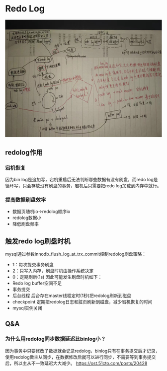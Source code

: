 # Redo Log

<img src=".\image\92.jpg" alt="92" />

## redolog作用

### 宕机恢复

因为bin log是追加写，宕机重启后无法判断哪些数据有没有刷盘，而redo log是循环写，只会存放没有刷盘的事务，宕机后只需要把redo log加载到内存中就行。

### 提高数据刷盘效率

* 数据页随机io->redolog顺序io
* redolog数据小
* 降低刷盘频率

## 触发redo log刷盘时机

mysql通过参数innodb_flush_log_at_trx_commit控制redolog刷盘策略：

* 1：每次提交事务刷盘
* 2：只写入内存，刷盘时机由操作系统决定
* 0：定期刷新(1s)
因此可能发生刷盘时机如下：
* Redo log buffer空间不足
* 事务提交
* 后台线程
后台存在master线程定时(1秒)把redolog刷新到磁盘
* checkpoint
定期把redolog日志和脏页刷新到磁盘，减少宕机恢复的时间
* mysql实例关闭

## Q&A

### 为什么用redolog同步数据延迟比binlog小？

因为事务中只要修改了数据就会记录redolog，binlog只有在事务提交后才记录，使用redolog做主从同步，在数据修改后就可以进行同步，不需要等到事务提交后，所以主从不一致延迟大大减少。
<https://ost.51cto.com/posts/20428>
